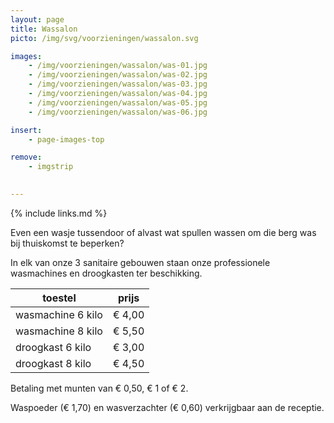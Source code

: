 ```yaml
---
layout: page
title: Wassalon
picto: /img/svg/voorzieningen/wassalon.svg

images:
    - /img/voorzieningen/wassalon/was-01.jpg
    - /img/voorzieningen/wassalon/was-02.jpg
    - /img/voorzieningen/wassalon/was-03.jpg
    - /img/voorzieningen/wassalon/was-04.jpg
    - /img/voorzieningen/wassalon/was-05.jpg
    - /img/voorzieningen/wassalon/was-06.jpg

insert:
    - page-images-top

remove:
    - imgstrip
    

---
```

{% include links.md %}

Even een wasje tussendoor of alvast wat spullen wassen om die berg was bij thuiskomst te beperken?

In elk van onze 3 sanitaire gebouwen staan onze professionele wasmachines en droogkasten ter beschikking.


| toestel                  | prijs  |
|--------------------------|:------:|
| wasmachine 6 kilo        | € 4,00 |
| wasmachine 8 kilo        | € 5,50 |
| droogkast 6 kilo         | € 3,00 |
| droogkast 8 kilo         | € 4,50 |


Betaling met munten van € 0,50, € 1 of € 2.

Waspoeder (€ 1,70) en wasverzachter (€ 0,60) verkrijgbaar aan de receptie.
